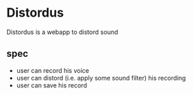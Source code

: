 # Distordus 

Distordus is a webapp to distord sound
## spec
- user can record his voice
- user can distord (i.e. apply some sound filter) his recording
- user can save his record
